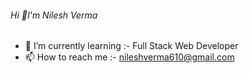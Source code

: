 ###### Hi 👋I'm Nilesh Verma
- 🌱 I’m currently learning :- Full Stack Web Developer
- 📫 How to reach me :- nileshverma610@gmail.com
